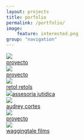 ```yaml
---
layout: projects
title: porfolio
permalink: /portfolio/
image:
    feature: interested.png
group: "navigation"
---
```

<div class="container">
	<row>
		<div class="col-xs-6 col-sm-4">
			<div class="project">
				<a href="">
					<img class="project-image img-responsive" src="https://encrypted-tbn0.gstatic.com/images?q=tbn:ANd9GcTP3j_b2VEPfrr-3w8CgxmocVqzj67_1rouNdbxZU5d5Q1rzpimcw">
					<div class="project-title">proyecto</div>
				</a>
			</div>	
		</div>
		<div class="col-xs-6 col-sm-4">
			<div class="project">
				<a href="">
					<img class="project-image img-responsive" src="http://www.srperro.com/sites/default/files/imagecache/580x400up/fotDOCUMENTAL%20FEBREROwaggingtale_0.jpg">
					<div class="project-title">proyecto</div>
				</a>
			</div>
		</div>
		<div class="col-xs-6 col-sm-4">
			<div class="project">
				<a href="">
					<img class="project-image img-responsive" src="http://retol-retols.com/wp-content/uploads/2012/06/foti-home-0-ninia.jpg">
					<div class="project-title">retol retols</div>
				</a>
			</div>
		</div>
		<div class="col-xs-6 col-sm-4">
			<div class="project">
				<a href="">
					<img class="project-image img-responsive" src="http://palouijounou.com/assets/images/carrer-castell-para-web.jpg">assesoria jutidica</div>
				</a>
			</div>
		</div>
		<div class="col-xs-6 col-sm-4">
			<div class="project">
				<a href="http://www.audreycortes.com/" target="_blank">
					<img class="project-image img-responsive" src="http://lh3.googleusercontent.com/-X47XPqSKcK4/VQ7wtQo-xGI/AAAAAAAAABQ/_iettxucQ70/s640/image%25252038.jpg">
					<div class="project-title">audrey cortes</div>
				</a>
			</div>
		</div>
		<div class="col-xs-6 col-sm-4">
			<div class="project">
				<a href="">
					<img class="project-image img-responsive" src="https://encrypted-tbn0.gstatic.com/images?q=tbn:ANd9GcTP3j_b2VEPfrr-3w8CgxmocVqzj67_1rouNdbxZU5d5Q1rzpimcw">
					<div class="project-title">proyecto</div>
				</a>
			</div>
		</div>
		<div class="col-xs-6 col-sm-4">
			<div class="project">
				<a href="http://waggingtale.org/" target="_blank">
					<img class="project-image img-responsive" src="http://waggingtale.org/wp-content/uploads/2015/04/waggingtale-film-design-for-good-11.jpg">
					<div class="project-title">waggingtale films</div>
				</a>
			</div>
		</div>				
	</row>
</div>	